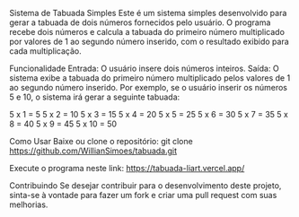 Sistema de Tabuada Simples
Este é um sistema simples desenvolvido para gerar a tabuada de dois números fornecidos pelo usuário. O programa recebe dois números e calcula a tabuada do primeiro número multiplicado por valores de 1 ao segundo número inserido, com o resultado exibido para cada multiplicação.

Funcionalidade
Entrada: O usuário insere dois números inteiros.
Saída: O sistema exibe a tabuada do primeiro número multiplicado pelos valores de 1 ao segundo número inserido.
Por exemplo, se o usuário inserir os números 5 e 10, o sistema irá gerar a seguinte tabuada:

5 x 1 = 5
5 x 2 = 10
5 x 3 = 15
5 x 4 = 20
5 x 5 = 25
5 x 6 = 30
5 x 7 = 35
5 x 8 = 40
5 x 9 = 45
5 x 10 = 50

Como Usar
Baixe ou clone o repositório:
git clone https://github.com/WillianSimoes/tabuada.git

Execute o programa neste link:
https://tabuada-liart.vercel.app/

Contribuindo
Se desejar contribuir para o desenvolvimento deste projeto, sinta-se à vontade para fazer um fork e criar uma pull request com suas melhorias.
